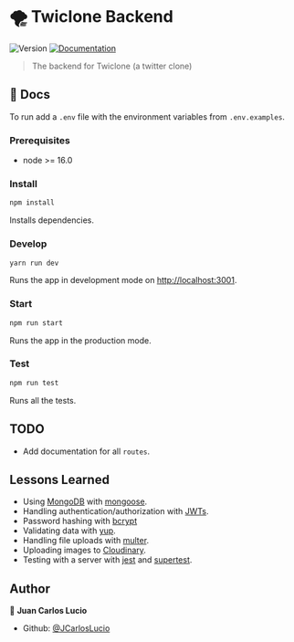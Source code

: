 # 🌪️ Twiclone Backend

![Version](https://img.shields.io/badge/version-0.0.1-blue.svg?cacheSeconds=2592000)
[![Documentation](https://img.shields.io/badge/documentation-yes-brightgreen.svg)](https://github.com/JCarlosLucio/twiclone-backend#readme)

> The backend for Twiclone (a twitter clone)

## 📜 Docs

To run add a `.env` file with the environment variables from `.env.examples`.

### Prerequisites

- node >= 16.0

### Install

```sh
npm install
```

Installs dependencies.

### Develop

```sh
yarn run dev
```

Runs the app in development mode on
[http://localhost:3001](http://localhost:3001).

### Start

```sh
npm run start
```

Runs the app in the production mode.

### Test

```sh
npm run test
```

Runs all the tests.

## TODO

- Add documentation for all `routes`.

## Lessons Learned

- Using [MongoDB](https://www.mongodb.com/) with
  [mongoose](https://mongoosejs.com/).
- Handling authentication/authorization with [JWTs](https://jwt.io/).
- Password hashing with [bcrypt](https://github.com/kelektiv/node.bcrypt.js)
- Validating data with [yup](https://github.com/jquense/yup).
- Handling file uploads with [multer](https://github.com/expressjs/multer).
- Uploading images to [Cloudinary](https://cloudinary.com/).
- Testing with a server with [jest](https://jestjs.io/) and
  [supertest](https://github.com/ladjs/supertest).

## Author

👤 **Juan Carlos Lucio**

- Github: [@JCarlosLucio](https://github.com/JCarlosLucio)
